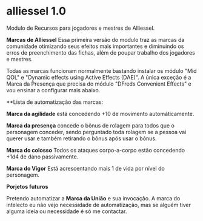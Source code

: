 # alliessel 1.0
Modulo de Recursos para jogadores e mestres de Alliessel.

**Marcas de Alliessel**
Essa primeira versão do modulo traz as marcas da comunidade otimizando seus efeitos mais importantes e diminuindo os erros de preenchimento das fichas, além de poupar trabalho dos jogadores e mestres.

Todas as marcas funcionam normalmente bastando instalar os módulo "Mid QOL" e "Dynamic effects using Active Effects (DAE)".
A única exceção é a Marca da Presença que precisa do módulo "DFreds Convenient Effects" e vou ensinar a configurar mais abaixo.

**Lista de automatização das marcas:

**Marca da agilidade** está concedendo +10 de movimento automáticamente.

**Marca da presença** concede o bônus de rolagem para todos que o personagem conceder, sendo perguntado toda rolagem se a pessoa vai querer usar e também retirando o bônus após usar o bônus.

**Marca do colosso** Todos os ataques corpo-a-corpo estão concedendo +1d4 de dano passivamente.

**Marca do Vigor** Está acrescentando mais 1 de vida por nível do personagem.


**Porjetos futuros**


Pretendo automatizar a **Marca da União** e sua invocação. A marca do intelecto eu não vejo necessidade de automatização, mas se alguém tiver alguma ideia ou necessidade é só me contactar.

